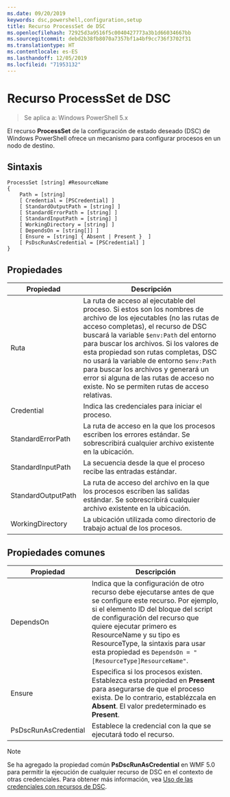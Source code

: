 ```yaml
---
ms.date: 09/20/2019
keywords: dsc,powershell,configuration,setup
title: Recurso ProcessSet de DSC
ms.openlocfilehash: 72925d3a9516f5c0040427773a3b1d66034667bb
ms.sourcegitcommit: debd2b38fb8070a7357bf1a4bf9cc736f3702f31
ms.translationtype: HT
ms.contentlocale: es-ES
ms.lasthandoff: 12/05/2019
ms.locfileid: "71953132"
---
```

# <a name="dsc-processset-resource"></a>Recurso ProcessSet de DSC

> Se aplica a: Windows PowerShell 5.x

El recurso **ProcessSet** de la configuración de estado deseado (DSC) de Windows PowerShell ofrece un mecanismo para configurar procesos en un nodo de destino.

## <a name="syntax"></a>Sintaxis

```Syntax
ProcessSet [string] #ResourceName
{
    Path = [string]
    [ Credential = [PSCredential] ]
    [ StandardOutputPath = [string] ]
    [ StandardErrorPath = [string] ]
    [ StandardInputPath = [string] ]
    [ WorkingDirectory = [string] ]
    [ DependsOn = [string[]] ]
    [ Ensure = [string] { Absent | Present }  ]
    [ PsDscRunAsCredential = [PSCredential] ]
}
```

## <a name="properties"></a>Propiedades

|Propiedad |Descripción |
|---|---|
|Ruta |La ruta de acceso al ejecutable del proceso. Si estos son los nombres de archivo de los ejecutables (no las rutas de acceso completas), el recurso de DSC buscará la variable `$env:Path` del entorno para buscar los archivos. Si los valores de esta propiedad son rutas completas, DSC no usará la variable de entorno `$env:Path` para buscar los archivos y generará un error si alguna de las rutas de acceso no existe. No se permiten rutas de acceso relativas. |
|Credential |Indica las credenciales para iniciar el proceso. |
|StandardErrorPath |La ruta de acceso en la que los procesos escriben los errores estándar. Se sobrescribirá cualquier archivo existente en la ubicación. |
|StandardInputPath |La secuencia desde la que el proceso recibe las entradas estándar. |
|StandardOutputPath |La ruta de acceso del archivo en la que los procesos escriben las salidas estándar. Se sobrescribirá cualquier archivo existente en la ubicación. |
|WorkingDirectory |La ubicación utilizada como directorio de trabajo actual de los procesos. |

## <a name="common-properties"></a>Propiedades comunes

|Propiedad |Descripción |
|---|---|
|DependsOn |Indica que la configuración de otro recurso debe ejecutarse antes de que se configure este recurso. Por ejemplo, si el elemento ID del bloque del script de configuración del recurso que quiere ejecutar primero es ResourceName y su tipo es ResourceType, la sintaxis para usar esta propiedad es `DependsOn = "[ResourceType]ResourceName"`. |
|Ensure |Especifica si los procesos existen. Establezca esta propiedad en **Present** para asegurarse de que el proceso exista. De lo contrario, establézcala en **Absent**. El valor predeterminado es **Present**. |
|PsDscRunAsCredential |Establece la credencial con la que se ejecutará todo el recurso. |

> [!NOTE]
> Se ha agregado la propiedad común **PsDscRunAsCredential** en WMF 5.0 para permitir la ejecución de cualquier recurso de DSC en el contexto de otras credenciales. Para obtener más información, vea [Uso de las credenciales con recursos de DSC](../../../configurations/runasuser.md).